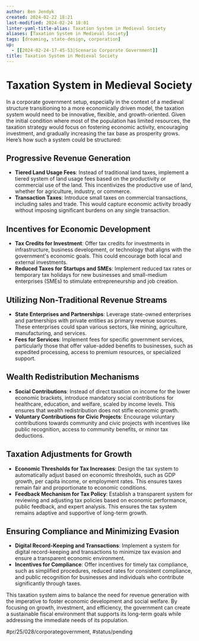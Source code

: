 ```yaml
---
author: Ben Jendyk
created: 2024-02-22 18:21
last-modified: 2024-02-24 18:01
linter-yaml-title-alias: Taxation System in Medieval Society
aliases: [Taxation System in Medieval Society]
tags: [dreaming, state-design, corporation]
up:
  - [[2024-02-24-17-45-53|Scenario Corporate Government]]
title: Taxation System in Medieval Society
---
```


# Taxation System in Medieval Society

In a corporate government setup, especially in the context of a medieval structure transitioning to a more economically driven model, the taxation system would need to be innovative, flexible, and growth-oriented. Given the initial condition where most of the population has limited resources, the taxation strategy would focus on fostering economic activity, encouraging investment, and gradually increasing the tax base as prosperity grows. Here’s how such a system could be structured:

## Progressive Revenue Generation

- **Tiered Land Usage Fees**: Instead of traditional land taxes, implement a tiered system of land usage fees based on the productivity or commercial use of the land. This incentivizes the productive use of land, whether for agriculture, industry, or commerce.
- **Transaction Taxes**: Introduce small taxes on commercial transactions, including sales and trade. This would capture economic activity broadly without imposing significant burdens on any single transaction.

## Incentives for Economic Development

- **Tax Credits for Investment**: Offer tax credits for investments in infrastructure, business development, or technology that aligns with the government's economic goals. This could encourage both local and external investments.
- **Reduced Taxes for Startups and SMEs**: Implement reduced tax rates or temporary tax holidays for new businesses and small-medium enterprises (SMEs) to stimulate entrepreneurship and job creation.

## Utilizing Non-Traditional Revenue Streams

- **State Enterprises and Partnerships**: Leverage state-owned enterprises and partnerships with private entities as primary revenue sources. These enterprises could span various sectors, like mining, agriculture, manufacturing, and services.
- **Fees for Services**: Implement fees for specific government services, particularly those that offer value-added benefits to businesses, such as expedited processing, access to premium resources, or specialized support.

## Wealth Redistribution Mechanisms

- **Social Contributions**: Instead of direct taxation on income for the lower economic brackets, introduce mandatory social contributions for healthcare, education, and welfare, scaled by income levels. This ensures that wealth redistribution does not stifle economic growth.
- **Voluntary Contributions for Civic Projects**: Encourage voluntary contributions towards community and civic projects with incentives like public recognition, access to community benefits, or minor tax deductions.

## Taxation Adjustments for Growth

- **Economic Thresholds for Tax Increases**: Design the tax system to automatically adjust based on economic thresholds, such as GDP growth, per capita income, or employment rates. This ensures taxes remain fair and proportionate to economic conditions.
- **Feedback Mechanism for Tax Policy**: Establish a transparent system for reviewing and adjusting tax policies based on economic performance, public feedback, and expert analysis. This ensures the tax system remains adaptive and supportive of long-term growth.

## Ensuring Compliance and Minimizing Evasion

- **Digital Record-Keeping and Transactions**: Implement a system for digital record-keeping and transactions to minimize tax evasion and ensure a transparent economic environment.
- **Incentives for Compliance**: Offer incentives for timely tax compliance, such as simplified procedures, reduced rates for consistent compliance, and public recognition for businesses and individuals who contribute significantly through taxes.

This taxation system aims to balance the need for revenue generation with the imperative to foster economic development and social welfare. By focusing on growth, investment, and efficiency, the government can create a sustainable fiscal environment that supports its long-term goals while addressing the immediate needs of its population.


#pr/25/028/corporategovernment, #status/pending